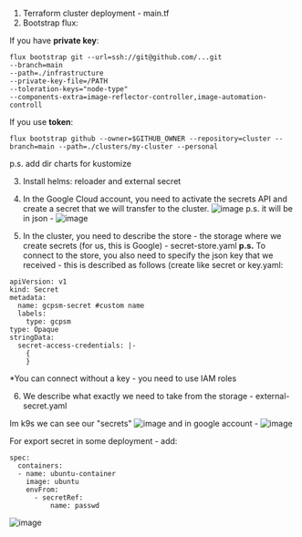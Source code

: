 1. Terraform cluster deployment - main.tf
2. Bootstrap flux:
   
If you have **private key**:

```
flux bootstrap git --url=ssh://git@github.com/...git 
--branch=main
--path=./infrastructure
--private-key-file=/PATH
--toleration-keys="node-type"
--components-extra=image-reflector-controller,image-automation-controll
```

If you use **token**:

```
flux bootstrap github --owner=$GITHUB_OWNER --repository=cluster --branch=main --path=./clusters/my-cluster --personal
```
p.s. add dir charts for kustomize

3. Install helms: reloader and external secret
4. In the Google Cloud account, you need to activate the secrets API and create a secret that we will transfer to the cluster.
![image](https://github.com/popilmv/cluster/assets/115075056/b429b5a7-326a-41d7-9683-ddc035b62f81)
p.s. it will be in json - ![image](https://github.com/popilmv/cluster/assets/115075056/636dcb55-14b3-4432-b931-ab414201b5bf)

5. In the cluster, you need to describe the store - the storage where we create secrets (for us, this is Google) - secret-store.yaml
**p.s.** To connect to the store, you also need to specify the json key that we received - this is described as follows (create like secret or key.yaml:

```
apiVersion: v1
kind: Secret
metadata:
  name: gcpsm-secret #custom name
  labels:
    type: gcpsm
type: Opaque
stringData:
  secret-access-credentials: |-
    {
    }
```

*You can connect without a key - you need to use IAM roles

6. We describe what exactly we need to take from the storage - external-secret.yaml

Im k9s we can see our "secrets"  ![image](https://github.com/popilmv/cluster/assets/115075056/5b7e8d45-6f7a-4cc5-b17f-6cf2cbf4e3bd)
and in google account - ![image](https://github.com/popilmv/cluster/assets/115075056/0d2d7e0e-4fd8-4131-ba42-733996b413a4)

For export secret in some deployment - add:
```
spec:
  containers:
  - name: ubuntu-container
    image: ubuntu
    envFrom:
      - secretRef:
          name: passwd
```

![image](https://github.com/popilmv/cluster/assets/115075056/32aca4d2-b9ff-4cff-bd7f-894fbcf79b62)

